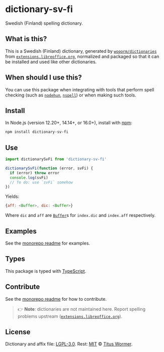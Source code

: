 # dictionary-sv-fi

Swedish (Finland) spelling dictionary.

## What is this?

This is a Swedish (Finland) dictionary,
generated by [`wooorm/dictionaries`][dictionaries] from
[`extensions.libreoffice.org`][source],
normalized and packaged so that it can be installed and used like other
dictionaries.

## When should I use this?

You can use this package when integrating with tools that perform spell checking
(such as [`nodehun`][nodehun], [`nspell`][nspell]) or when making such tools.

## Install

In Node.js (version 12.20+, 14.14+, or 16.0+), install with [npm][]:

```sh
npm install dictionary-sv-fi
```

## Use

```js
import dictionarySvFi from 'dictionary-sv-fi'

dictionarySvFi(function (error, svFi) {
  if (error) throw error
  console.log(svFi)
  // To do: use `svFi` somehow
})
```

Yields:

```js
{aff: <Buffer>, dic: <Buffer>}
```

Where `dic` and `aff` are [`Buffer`][buffer]s for `index.dic` and `index.aff`
respectively.

## Examples

See the [monorepo readme][dictionaries] for examples.

## Types

This package is typed with [TypeScript][].

## Contribute

See the [monorepo readme][dictionaries] for how to contribute.

> 👉 **Note**: dictionaries are not maintained here.
> Report spelling problems upstream ([`extensions.libreoffice.org`][source]).

## License

Dictionary and affix file: [LGPL-3.0](https://github.com/wooorm/dictionaries/blob/main/dictionaries/sv-FI/license).
Rest: [MIT][] © [Titus Wormer][home].

[hunspell]: https://hunspell.github.io

[nodehun]: https://github.com/nathanjsweet/nodehun

[nspell]: https://github.com/wooorm/nspell

[macos]: https://github.com/wooorm/dictionaries#example-use-with-macos

[source]: https://extensions.libreoffice.org/extensions/swedish-spelling-dictionary-den-stora-svenska-ordlistan

[npm]: https://docs.npmjs.com/cli/install

[dictionaries]: https://github.com/wooorm/dictionaries

[mit]: https://github.com/wooorm/dictionaries/blob/main/license

[buffer]: https://nodejs.org/api/buffer.html#buffer_buffer

[home]: https://wooorm.com

[typescript]: https://www.typescriptlang.org
